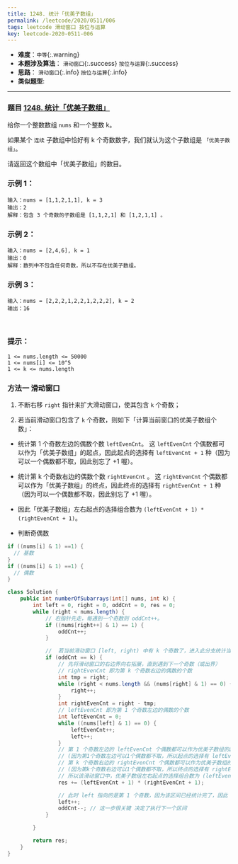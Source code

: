 ```yaml
---
title: 1248. 统计「优美子数组」
permalink: /leetcode/2020/0511/006
tags: leetcode 滑动窗口 按位与运算
key: leetcode-2020-0511-006
---
```

- __难度__：`中等`{:.warning}
- __本题涉及算法__： `滑动窗口`{:.success} `按位与运算`{:.success}
- __思路__：  `滑动窗口`{:.info} `按位与运算`{:.info}
- __类似题型__:

---

### 题目 [1248. 统计「优美子数组」](https://leetcode-cn.com/problems/count-number-of-nice-subarrays/)
给你一个整数数组 `nums` 和一个整数 k。

如果某个 `连续` 子数组中恰好有 k 个奇数数字，我们就认为这个子数组是 `「优美子数组」`。

请返回这个数组中「优美子数组」的数目。

### 示例 1：
```
输入：nums = [1,1,2,1,1], k = 3
输出：2
解释：包含 3 个奇数的子数组是 [1,1,2,1] 和 [1,2,1,1] 。
```
### 示例 2：
```
输入：nums = [2,4,6], k = 1
输出：0
解释：数列中不包含任何奇数，所以不存在优美子数组。
```
### 示例 3：
```
输入：nums = [2,2,2,1,2,2,1,2,2,2], k = 2
输出：16
```
 

### 提示：
```
1 <= nums.length <= 50000
1 <= nums[i] <= 10^5
1 <= k <= nums.length
```


### 方法一 滑动窗口
1. 不断右移 `right` 指针来扩大滑动窗口，使其包含 `k` 个奇数；

2. 若当前滑动窗口包含了 `k` 个奇数，则如下「计算当前窗口的优美子数组个数」：
  - 统计第 1 个奇数左边的偶数个数 `leftEvenCnt`。 这 `leftEvenCnt` 个偶数都可以作为「优美子数组」的起点，因此起点的选择有 `leftEvenCnt + 1` 种（因为可以一个偶数都不取，因此别忘了 +1 喔）。
  - 统计第 k 个奇数右边的偶数个数 `rightEvenCnt` 。 这 `rightEvenCnt` 个偶数都可以作为「优美子数组」的终点，因此终点的选择有 `rightEvenCnt + 1` 种（因为可以一个偶数都不取，因此别忘了 +1 喔）。
  - 因此「优美子数组」左右起点的选择组合数为 `(leftEvenCnt + 1) * (rightEvenCnt + 1)`。


- 判断奇偶数
```java
if ((nums[i] & 1) ==1) {
  // 基数
}
if ((nums[i] & 1) ==1) {
  // 偶数
}
```

```java
class Solution {
    public int numberOfSubarrays(int[] nums, int k) {
        int left = 0, right = 0, oddCnt = 0, res = 0;
        while (right < nums.length) {
            // 右指针先走，每遇到一个奇数则 oddCnt++。
            if ((nums[right++] & 1) == 1) {
                oddCnt++;
            }

            //  若当前滑动窗口 [left, right) 中有 k 个奇数了，进入此分支统计当前滑动窗口中的优美子数组个数。
            if (oddCnt == k) {
                // 先将滑动窗口的右边界向右拓展，直到遇到下一个奇数（或出界）
                // rightEvenCnt 即为第 k 个奇数右边的偶数的个数
                int tmp = right;
                while (right < nums.length && (nums[right] & 1) == 0) {
                    right++;
                }
                int rightEvenCnt = right - tmp;
                // leftEvenCnt 即为第 1 个奇数左边的偶数的个数
                int leftEvenCnt = 0;
                while ((nums[left] & 1) == 0) {
                    leftEvenCnt++;
                    left++;
                }
                // 第 1 个奇数左边的 leftEvenCnt 个偶数都可以作为优美子数组的起点
                // (因为第1个奇数左边可以1个偶数都不取，所以起点的选择有 leftEvenCnt + 1 种）
                // 第 k 个奇数右边的 rightEvenCnt 个偶数都可以作为优美子数组的终点
                // (因为第k个奇数右边可以1个偶数都不取，所以终点的选择有 rightEvenCnt + 1 种）
                // 所以该滑动窗口中，优美子数组左右起点的选择组合数为 (leftEvenCnt + 1) * (rightEvenCnt + 1)
                res += (leftEvenCnt + 1) * (rightEvenCnt + 1);

                // 此时 left 指向的是第 1 个奇数，因为该区间已经统计完了，因此 left 右移一位，oddCnt--
                left++;
                oddCnt--; // 这一步很关键 决定了执行下一个区间
            }

        }

        return res;
    }
}
```
